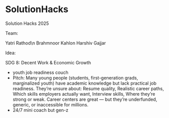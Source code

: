 # SolutionHacks
Solution Hacks 2025

Team:

Yatri Rathod\n
Brahmnoor Kahlon
Harshiv Gajjar

Idea: 

SDG 8: Decent Work & Economic Growth

- youth job readiness couch
- Pitch: Many young people (students, first-generation grads, marginalized youth) have academic knowledge but lack practical job readiness. They’re unsure about: Resume quality, Realistic career paths, Which skills employers actually want, Interview skills, Where they’re strong or weak. Career centers are great — but they’re underfunded, generic, or inaccessible for millions.
- 24/7 mini coach but gen-z
